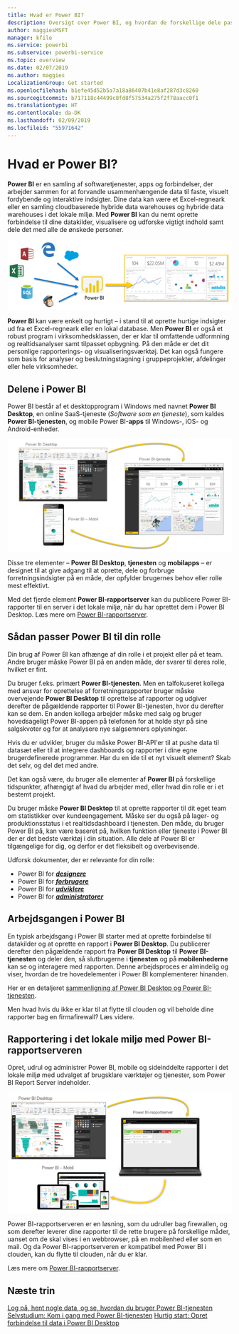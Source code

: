 ```yaml
---
title: Hvad er Power BI?
description: Oversigt over Power BI, og hvordan de forskellige dele passer sammen – Power BI Desktop, Power BI-tjeneste, Power BI Mobil, rapportserver, Power BI Embedded.
author: maggiesMSFT
manager: kfile
ms.service: powerbi
ms.subservice: powerbi-service
ms.topic: overview
ms.date: 02/07/2019
ms.author: maggies
LocalizationGroup: Get started
ms.openlocfilehash: b1efe45d52b5a7a18a86407b41e8af287d3c8260
ms.sourcegitcommit: b717118c44499c8fd8f57534a275f2f78aacc0f1
ms.translationtype: HT
ms.contentlocale: da-DK
ms.lasthandoff: 02/09/2019
ms.locfileid: "55971642"
---
```

# <a name="what-is-power-bi"></a>Hvad er Power BI?
**Power BI** er en samling af softwaretjenester, apps og forbindelser, der arbejder sammen for at forvandle usammenhængende data til faste, visuelt fordybende og interaktive indsigter. Dine data kan være et Excel-regneark eller en samling cloudbaserede hybride data warehouses og hybride data warehouses i det lokale miljø. Med **Power BI** kan du nemt oprette forbindelse til dine datakilder, visualisere og udforske vigtigt indhold samt dele det med alle de ønskede personer.

![diagram, der viser inputkilder til Power BI](media/power-bi-overview/power-bi-input-new.png)

**Power BI** kan være enkelt og hurtigt – i stand til at oprette hurtige indsigter ud fra et Excel-regneark eller en lokal database. Men **Power BI** er også et robust program i virksomhedsklassen, der er klar til omfattende udformning og realtidsanalyser samt tilpasset opbygning. På den måde er det dit personlige rapporterings- og visualiseringsværktøj. Det kan også fungere som basis for analyser og beslutningstagning i gruppeprojekter, afdelinger eller hele virksomheder.

## <a name="the-parts-of-power-bi"></a>Delene i Power BI
Power BI består af et desktopprogram i Windows med navnet **Power BI Desktop**, en online SaaS-tjeneste (*Software som en tjeneste*), som kaldes **Power BI-tjenesten**, og mobile Power BI-**apps** til Windows-, iOS- og Android-enheder.

![Power BI Desktop, tjeneste, mobil](media/power-bi-overview/power-bi-blocks.png)

Disse tre elementer – **Power BI Desktop**, **tjenesten** og **mobilapps** – er designet til at give adgang til at oprette, dele og forbruge forretningsindsigter på en måde, der opfylder brugernes behov eller rolle mest effektivt.

Med det fjerde element **Power BI-rapportserver** kan du publicere Power BI-rapporter til en server i det lokale miljø, når du har oprettet dem i Power BI Desktop. Læs mere om [Power BI-rapportserver](#on-premises-reporting-with-power-bi-report-server).

## <a name="how-power-bi-matches-your-role"></a>Sådan passer Power BI til din rolle
Din brug af Power BI kan afhænge af din rolle i et projekt eller på et team. Andre bruger måske Power BI på en anden måde, der svarer til deres rolle, hvilket er fint.

Du bruger f.eks. primært **Power BI-tjenesten**. Men en talfokuseret kollega med ansvar for oprettelse af forretningsrapporter bruger måske overvejende **Power BI Desktop** til oprettelse af rapporter og udgiver derefter de pågældende rapporter til Power BI-tjenesten, hvor du derefter kan se dem. En anden kollega arbejder måske med salg og bruger hovedsageligt Power BI-appen på telefonen for at holde styr på sine salgskvoter og for at analysere nye salgsemners oplysninger.

Hvis du er udvikler, bruger du måske Power BI-API'er til at pushe data til datasæt eller til at integrere dashboards og rapporter i dine egne brugerdefinerede programmer. Har du en ide til et nyt visuelt element? Skab det selv, og del det med andre.  

Det kan også være, du bruger alle elementer af **Power BI** på forskellige tidspunkter, afhængigt af hvad du arbejder med, eller hvad din rolle er i et bestemt projekt.

Du bruger måske **Power BI Desktop** til at oprette rapporter til dit eget team om statistikker over kundeengagement. Måske ser du også på lager- og produktionsstatus i et realtidsdashboard i tjenesten. Den måde, du bruger Power BI på, kan være baseret på, hvilken funktion eller tjeneste i Power BI der er det bedste værktøj i din situation. Alle dele af Power BI er tilgængelige for dig, og derfor er det fleksibelt og overbevisende.

Udforsk dokumenter, der er relevante for din rolle:
- Power BI for [***designere***](desktop-what-is-desktop.md)
- Power BI for [***forbrugere***](consumer/end-user-consumer.md)
- Power BI for [***udviklere***](developer/what-can-you-do.md)
- Power BI for [***administratorer***](service-admin-administering-power-bi-in-your-organization.md)

## <a name="the-flow-of-work-in-power-bi"></a>Arbejdsgangen i Power BI
En typisk arbejdsgang i Power BI starter med at oprette forbindelse til datakilder og at oprette en rapport i **Power BI Desktop**. Du publicerer derefter den pågældende rapport fra **Power BI Desktop** til **Power BI-tjenesten** og deler den, så slutbrugerne i **tjenesten** og på **mobilenhederne** kan se og interagere med rapporten.
Denne arbejdsproces er almindelig og viser, hvordan de tre hovedelementer i Power BI komplementerer hinanden.

Her er en detaljeret [sammenligning af Power BI Desktop og Power BI-tjenesten](service-service-vs-desktop.md).

Men hvad hvis du ikke er klar til at flytte til clouden og vil beholde dine rapporter bag en firmafirewall?  Læs videre.

## <a name="on-premises-reporting-with-power-bi-report-server"></a>Rapportering i det lokale miljø med Power BI-rapportserveren
Opret, udrul og administrer Power BI, mobile og sideinddelte rapporter i det lokale miljø med udvalget af brugsklare værktøjer og tjenester, som Power BI Report Server indeholder.

![diagram til det lokale miljø](media/power-bi-overview/power-bi-report-server2.png)

Power BI-rapportserveren er en løsning, som du udruller bag firewallen, og som derefter leverer dine rapporter til de rette brugere på forskellige måder, uanset om de skal vises i en webbrowser, på en mobilenhed eller som en mail. Og da Power BI-rapportserveren er kompatibel med Power BI i clouden, kan du flytte til clouden, når du er klar. 

Læs mere om [Power BI-rapportserver](report-server/get-started.md).

## <a name="next-steps"></a>Næste trin
[Log på, hent nogle data, og se, hvordan du bruger Power BI-tjenesten](service-the-new-power-bi-experience.md)   
[Selvstudium: Kom i gang med Power BI-tjenesten](service-get-started.md)
[Hurtig start: Opret forbindelse til data i Power BI Desktop](desktop-quickstart-connect-to-data.md)